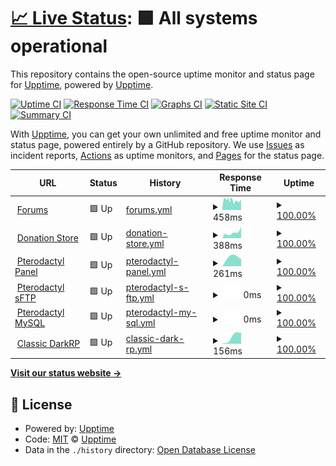 # [📈 Live Status](https://status.undeadservers.org): <!--live status--> **🟩 All systems operational**

This repository contains the open-source uptime monitor and status page for [Upptime](https://upptime.js.org), powered by [Upptime](https://github.com/upptime/upptime).

[![Uptime CI](https://github.com/reformscripts/undead-uptime/workflows/Uptime%20CI/badge.svg)](https://github.com/reformscripts/undead-uptime/actions?query=workflow%3A%22Uptime+CI%22)
[![Response Time CI](https://github.com/reformscripts/undead-uptime/workflows/Response%20Time%20CI/badge.svg)](https://github.com/reformscripts/undead-uptime/actions?query=workflow%3A%22Response+Time+CI%22)
[![Graphs CI](https://github.com/reformscripts/undead-uptime/workflows/Graphs%20CI/badge.svg)](https://github.com/reformscripts/undead-uptime/actions?query=workflow%3A%22Graphs+CI%22)
[![Static Site CI](https://github.com/reformscripts/undead-uptime/workflows/Static%20Site%20CI/badge.svg)](https://github.com/reformscripts/undead-uptime/actions?query=workflow%3A%22Static+Site+CI%22)
[![Summary CI](https://github.com/reformscripts/undead-uptime/workflows/Summary%20CI/badge.svg)](https://github.com/reformscripts/undead-uptime/actions?query=workflow%3A%22Summary+CI%22)

With [Upptime](https://upptime.js.org), you can get your own unlimited and free uptime monitor and status page, powered entirely by a GitHub repository. We use [Issues](https://github.com/upptime/upptime/issues) as incident reports, [Actions](https://github.com/reformscripts/undead-uptime/actions) as uptime monitors, and [Pages](https://status.undeadservers.org) for the status page.

<!--start: status pages-->
<!-- This summary is generated by Upptime (https://github.com/upptime/upptime) -->
<!-- Do not edit this manually, your changes will be overwritten -->
<!-- prettier-ignore -->
| URL | Status | History | Response Time | Uptime |
| --- | ------ | ------- | ------------- | ------ |
| <img alt="" src="https://favicons.githubusercontent.com/undeadservers.org" height="13"> [Forums](https://undeadservers.org) | 🟩 Up | [forums.yml](https://github.com/reformscripts/undead-uptime/commits/HEAD/history/forums.yml) | <details><summary><img alt="Response time graph" src="./graphs/forums/response-time-week.png" height="20"> 458ms</summary><br><a href="https://status.undeadservers.org/history/forums"><img alt="Response time 458" src="https://img.shields.io/endpoint?url=https%3A%2F%2Fraw.githubusercontent.com%2Freformscripts%2Fundead-uptime%2FHEAD%2Fapi%2Fforums%2Fresponse-time.json"></a><br><a href="https://status.undeadservers.org/history/forums"><img alt="24-hour response time 507" src="https://img.shields.io/endpoint?url=https%3A%2F%2Fraw.githubusercontent.com%2Freformscripts%2Fundead-uptime%2FHEAD%2Fapi%2Fforums%2Fresponse-time-day.json"></a><br><a href="https://status.undeadservers.org/history/forums"><img alt="7-day response time 458" src="https://img.shields.io/endpoint?url=https%3A%2F%2Fraw.githubusercontent.com%2Freformscripts%2Fundead-uptime%2FHEAD%2Fapi%2Fforums%2Fresponse-time-week.json"></a><br><a href="https://status.undeadservers.org/history/forums"><img alt="30-day response time 458" src="https://img.shields.io/endpoint?url=https%3A%2F%2Fraw.githubusercontent.com%2Freformscripts%2Fundead-uptime%2FHEAD%2Fapi%2Fforums%2Fresponse-time-month.json"></a><br><a href="https://status.undeadservers.org/history/forums"><img alt="1-year response time 458" src="https://img.shields.io/endpoint?url=https%3A%2F%2Fraw.githubusercontent.com%2Freformscripts%2Fundead-uptime%2FHEAD%2Fapi%2Fforums%2Fresponse-time-year.json"></a></details> | <details><summary><a href="https://status.undeadservers.org/history/forums">100.00%</a></summary><a href="https://status.undeadservers.org/history/forums"><img alt="All-time uptime 100.00%" src="https://img.shields.io/endpoint?url=https%3A%2F%2Fraw.githubusercontent.com%2Freformscripts%2Fundead-uptime%2FHEAD%2Fapi%2Fforums%2Fuptime.json"></a><br><a href="https://status.undeadservers.org/history/forums"><img alt="24-hour uptime 100.00%" src="https://img.shields.io/endpoint?url=https%3A%2F%2Fraw.githubusercontent.com%2Freformscripts%2Fundead-uptime%2FHEAD%2Fapi%2Fforums%2Fuptime-day.json"></a><br><a href="https://status.undeadservers.org/history/forums"><img alt="7-day uptime 100.00%" src="https://img.shields.io/endpoint?url=https%3A%2F%2Fraw.githubusercontent.com%2Freformscripts%2Fundead-uptime%2FHEAD%2Fapi%2Fforums%2Fuptime-week.json"></a><br><a href="https://status.undeadservers.org/history/forums"><img alt="30-day uptime 100.00%" src="https://img.shields.io/endpoint?url=https%3A%2F%2Fraw.githubusercontent.com%2Freformscripts%2Fundead-uptime%2FHEAD%2Fapi%2Fforums%2Fuptime-month.json"></a><br><a href="https://status.undeadservers.org/history/forums"><img alt="1-year uptime 100.00%" src="https://img.shields.io/endpoint?url=https%3A%2F%2Fraw.githubusercontent.com%2Freformscripts%2Fundead-uptime%2FHEAD%2Fapi%2Fforums%2Fuptime-year.json"></a></details>
| <img alt="" src="https://favicons.githubusercontent.com/store.undeadservers.org" height="13"> [Donation Store](https://store.undeadservers.org) | 🟩 Up | [donation-store.yml](https://github.com/reformscripts/undead-uptime/commits/HEAD/history/donation-store.yml) | <details><summary><img alt="Response time graph" src="./graphs/donation-store/response-time-week.png" height="20"> 388ms</summary><br><a href="https://status.undeadservers.org/history/donation-store"><img alt="Response time 388" src="https://img.shields.io/endpoint?url=https%3A%2F%2Fraw.githubusercontent.com%2Freformscripts%2Fundead-uptime%2FHEAD%2Fapi%2Fdonation-store%2Fresponse-time.json"></a><br><a href="https://status.undeadservers.org/history/donation-store"><img alt="24-hour response time 812" src="https://img.shields.io/endpoint?url=https%3A%2F%2Fraw.githubusercontent.com%2Freformscripts%2Fundead-uptime%2FHEAD%2Fapi%2Fdonation-store%2Fresponse-time-day.json"></a><br><a href="https://status.undeadservers.org/history/donation-store"><img alt="7-day response time 388" src="https://img.shields.io/endpoint?url=https%3A%2F%2Fraw.githubusercontent.com%2Freformscripts%2Fundead-uptime%2FHEAD%2Fapi%2Fdonation-store%2Fresponse-time-week.json"></a><br><a href="https://status.undeadservers.org/history/donation-store"><img alt="30-day response time 388" src="https://img.shields.io/endpoint?url=https%3A%2F%2Fraw.githubusercontent.com%2Freformscripts%2Fundead-uptime%2FHEAD%2Fapi%2Fdonation-store%2Fresponse-time-month.json"></a><br><a href="https://status.undeadservers.org/history/donation-store"><img alt="1-year response time 388" src="https://img.shields.io/endpoint?url=https%3A%2F%2Fraw.githubusercontent.com%2Freformscripts%2Fundead-uptime%2FHEAD%2Fapi%2Fdonation-store%2Fresponse-time-year.json"></a></details> | <details><summary><a href="https://status.undeadservers.org/history/donation-store">100.00%</a></summary><a href="https://status.undeadservers.org/history/donation-store"><img alt="All-time uptime 100.00%" src="https://img.shields.io/endpoint?url=https%3A%2F%2Fraw.githubusercontent.com%2Freformscripts%2Fundead-uptime%2FHEAD%2Fapi%2Fdonation-store%2Fuptime.json"></a><br><a href="https://status.undeadservers.org/history/donation-store"><img alt="24-hour uptime 100.00%" src="https://img.shields.io/endpoint?url=https%3A%2F%2Fraw.githubusercontent.com%2Freformscripts%2Fundead-uptime%2FHEAD%2Fapi%2Fdonation-store%2Fuptime-day.json"></a><br><a href="https://status.undeadservers.org/history/donation-store"><img alt="7-day uptime 100.00%" src="https://img.shields.io/endpoint?url=https%3A%2F%2Fraw.githubusercontent.com%2Freformscripts%2Fundead-uptime%2FHEAD%2Fapi%2Fdonation-store%2Fuptime-week.json"></a><br><a href="https://status.undeadservers.org/history/donation-store"><img alt="30-day uptime 100.00%" src="https://img.shields.io/endpoint?url=https%3A%2F%2Fraw.githubusercontent.com%2Freformscripts%2Fundead-uptime%2FHEAD%2Fapi%2Fdonation-store%2Fuptime-month.json"></a><br><a href="https://status.undeadservers.org/history/donation-store"><img alt="1-year uptime 100.00%" src="https://img.shields.io/endpoint?url=https%3A%2F%2Fraw.githubusercontent.com%2Freformscripts%2Fundead-uptime%2FHEAD%2Fapi%2Fdonation-store%2Fuptime-year.json"></a></details>
| <img alt="" src="https://favicons.githubusercontent.com/undead-panel.com" height="13"> [Pterodactyl Panel](https://undead-panel.com) | 🟩 Up | [pterodactyl-panel.yml](https://github.com/reformscripts/undead-uptime/commits/HEAD/history/pterodactyl-panel.yml) | <details><summary><img alt="Response time graph" src="./graphs/pterodactyl-panel/response-time-week.png" height="20"> 261ms</summary><br><a href="https://status.undeadservers.org/history/pterodactyl-panel"><img alt="Response time 261" src="https://img.shields.io/endpoint?url=https%3A%2F%2Fraw.githubusercontent.com%2Freformscripts%2Fundead-uptime%2FHEAD%2Fapi%2Fpterodactyl-panel%2Fresponse-time.json"></a><br><a href="https://status.undeadservers.org/history/pterodactyl-panel"><img alt="24-hour response time 0" src="https://img.shields.io/endpoint?url=https%3A%2F%2Fraw.githubusercontent.com%2Freformscripts%2Fundead-uptime%2FHEAD%2Fapi%2Fpterodactyl-panel%2Fresponse-time-day.json"></a><br><a href="https://status.undeadservers.org/history/pterodactyl-panel"><img alt="7-day response time 261" src="https://img.shields.io/endpoint?url=https%3A%2F%2Fraw.githubusercontent.com%2Freformscripts%2Fundead-uptime%2FHEAD%2Fapi%2Fpterodactyl-panel%2Fresponse-time-week.json"></a><br><a href="https://status.undeadservers.org/history/pterodactyl-panel"><img alt="30-day response time 261" src="https://img.shields.io/endpoint?url=https%3A%2F%2Fraw.githubusercontent.com%2Freformscripts%2Fundead-uptime%2FHEAD%2Fapi%2Fpterodactyl-panel%2Fresponse-time-month.json"></a><br><a href="https://status.undeadservers.org/history/pterodactyl-panel"><img alt="1-year response time 261" src="https://img.shields.io/endpoint?url=https%3A%2F%2Fraw.githubusercontent.com%2Freformscripts%2Fundead-uptime%2FHEAD%2Fapi%2Fpterodactyl-panel%2Fresponse-time-year.json"></a></details> | <details><summary><a href="https://status.undeadservers.org/history/pterodactyl-panel">100.00%</a></summary><a href="https://status.undeadservers.org/history/pterodactyl-panel"><img alt="All-time uptime 100.00%" src="https://img.shields.io/endpoint?url=https%3A%2F%2Fraw.githubusercontent.com%2Freformscripts%2Fundead-uptime%2FHEAD%2Fapi%2Fpterodactyl-panel%2Fuptime.json"></a><br><a href="https://status.undeadservers.org/history/pterodactyl-panel"><img alt="24-hour uptime 100.00%" src="https://img.shields.io/endpoint?url=https%3A%2F%2Fraw.githubusercontent.com%2Freformscripts%2Fundead-uptime%2FHEAD%2Fapi%2Fpterodactyl-panel%2Fuptime-day.json"></a><br><a href="https://status.undeadservers.org/history/pterodactyl-panel"><img alt="7-day uptime 100.00%" src="https://img.shields.io/endpoint?url=https%3A%2F%2Fraw.githubusercontent.com%2Freformscripts%2Fundead-uptime%2FHEAD%2Fapi%2Fpterodactyl-panel%2Fuptime-week.json"></a><br><a href="https://status.undeadservers.org/history/pterodactyl-panel"><img alt="30-day uptime 100.00%" src="https://img.shields.io/endpoint?url=https%3A%2F%2Fraw.githubusercontent.com%2Freformscripts%2Fundead-uptime%2FHEAD%2Fapi%2Fpterodactyl-panel%2Fuptime-month.json"></a><br><a href="https://status.undeadservers.org/history/pterodactyl-panel"><img alt="1-year uptime 100.00%" src="https://img.shields.io/endpoint?url=https%3A%2F%2Fraw.githubusercontent.com%2Freformscripts%2Fundead-uptime%2FHEAD%2Fapi%2Fpterodactyl-panel%2Fuptime-year.json"></a></details>
| <img alt="" src="https://favicons.githubusercontent.com/undead-panel.com" height="13"> [Pterodactyl sFTP](https://undead-panel.com) | 🟩 Up | [pterodactyl-s-ftp.yml](https://github.com/reformscripts/undead-uptime/commits/HEAD/history/pterodactyl-s-ftp.yml) | <details><summary><img alt="Response time graph" src="./graphs/pterodactyl-s-ftp/response-time-week.png" height="20"> 0ms</summary><br><a href="https://status.undeadservers.org/history/pterodactyl-s-ftp"><img alt="Response time 0" src="https://img.shields.io/endpoint?url=https%3A%2F%2Fraw.githubusercontent.com%2Freformscripts%2Fundead-uptime%2FHEAD%2Fapi%2Fpterodactyl-s-ftp%2Fresponse-time.json"></a><br><a href="https://status.undeadservers.org/history/pterodactyl-s-ftp"><img alt="24-hour response time 0" src="https://img.shields.io/endpoint?url=https%3A%2F%2Fraw.githubusercontent.com%2Freformscripts%2Fundead-uptime%2FHEAD%2Fapi%2Fpterodactyl-s-ftp%2Fresponse-time-day.json"></a><br><a href="https://status.undeadservers.org/history/pterodactyl-s-ftp"><img alt="7-day response time 0" src="https://img.shields.io/endpoint?url=https%3A%2F%2Fraw.githubusercontent.com%2Freformscripts%2Fundead-uptime%2FHEAD%2Fapi%2Fpterodactyl-s-ftp%2Fresponse-time-week.json"></a><br><a href="https://status.undeadservers.org/history/pterodactyl-s-ftp"><img alt="30-day response time 0" src="https://img.shields.io/endpoint?url=https%3A%2F%2Fraw.githubusercontent.com%2Freformscripts%2Fundead-uptime%2FHEAD%2Fapi%2Fpterodactyl-s-ftp%2Fresponse-time-month.json"></a><br><a href="https://status.undeadservers.org/history/pterodactyl-s-ftp"><img alt="1-year response time 0" src="https://img.shields.io/endpoint?url=https%3A%2F%2Fraw.githubusercontent.com%2Freformscripts%2Fundead-uptime%2FHEAD%2Fapi%2Fpterodactyl-s-ftp%2Fresponse-time-year.json"></a></details> | <details><summary><a href="https://status.undeadservers.org/history/pterodactyl-s-ftp">100.00%</a></summary><a href="https://status.undeadservers.org/history/pterodactyl-s-ftp"><img alt="All-time uptime 100.00%" src="https://img.shields.io/endpoint?url=https%3A%2F%2Fraw.githubusercontent.com%2Freformscripts%2Fundead-uptime%2FHEAD%2Fapi%2Fpterodactyl-s-ftp%2Fuptime.json"></a><br><a href="https://status.undeadservers.org/history/pterodactyl-s-ftp"><img alt="24-hour uptime 100.00%" src="https://img.shields.io/endpoint?url=https%3A%2F%2Fraw.githubusercontent.com%2Freformscripts%2Fundead-uptime%2FHEAD%2Fapi%2Fpterodactyl-s-ftp%2Fuptime-day.json"></a><br><a href="https://status.undeadservers.org/history/pterodactyl-s-ftp"><img alt="7-day uptime 100.00%" src="https://img.shields.io/endpoint?url=https%3A%2F%2Fraw.githubusercontent.com%2Freformscripts%2Fundead-uptime%2FHEAD%2Fapi%2Fpterodactyl-s-ftp%2Fuptime-week.json"></a><br><a href="https://status.undeadservers.org/history/pterodactyl-s-ftp"><img alt="30-day uptime 100.00%" src="https://img.shields.io/endpoint?url=https%3A%2F%2Fraw.githubusercontent.com%2Freformscripts%2Fundead-uptime%2FHEAD%2Fapi%2Fpterodactyl-s-ftp%2Fuptime-month.json"></a><br><a href="https://status.undeadservers.org/history/pterodactyl-s-ftp"><img alt="1-year uptime 100.00%" src="https://img.shields.io/endpoint?url=https%3A%2F%2Fraw.githubusercontent.com%2Freformscripts%2Fundead-uptime%2FHEAD%2Fapi%2Fpterodactyl-s-ftp%2Fuptime-year.json"></a></details>
| <img alt="" src="https://favicons.githubusercontent.com/undead-panel.com" height="13"> [Pterodactyl MySQL](https://undead-panel.com) | 🟩 Up | [pterodactyl-my-sql.yml](https://github.com/reformscripts/undead-uptime/commits/HEAD/history/pterodactyl-my-sql.yml) | <details><summary><img alt="Response time graph" src="./graphs/pterodactyl-my-sql/response-time-week.png" height="20"> 0ms</summary><br><a href="https://status.undeadservers.org/history/pterodactyl-my-sql"><img alt="Response time 0" src="https://img.shields.io/endpoint?url=https%3A%2F%2Fraw.githubusercontent.com%2Freformscripts%2Fundead-uptime%2FHEAD%2Fapi%2Fpterodactyl-my-sql%2Fresponse-time.json"></a><br><a href="https://status.undeadservers.org/history/pterodactyl-my-sql"><img alt="24-hour response time 0" src="https://img.shields.io/endpoint?url=https%3A%2F%2Fraw.githubusercontent.com%2Freformscripts%2Fundead-uptime%2FHEAD%2Fapi%2Fpterodactyl-my-sql%2Fresponse-time-day.json"></a><br><a href="https://status.undeadservers.org/history/pterodactyl-my-sql"><img alt="7-day response time 0" src="https://img.shields.io/endpoint?url=https%3A%2F%2Fraw.githubusercontent.com%2Freformscripts%2Fundead-uptime%2FHEAD%2Fapi%2Fpterodactyl-my-sql%2Fresponse-time-week.json"></a><br><a href="https://status.undeadservers.org/history/pterodactyl-my-sql"><img alt="30-day response time 0" src="https://img.shields.io/endpoint?url=https%3A%2F%2Fraw.githubusercontent.com%2Freformscripts%2Fundead-uptime%2FHEAD%2Fapi%2Fpterodactyl-my-sql%2Fresponse-time-month.json"></a><br><a href="https://status.undeadservers.org/history/pterodactyl-my-sql"><img alt="1-year response time 0" src="https://img.shields.io/endpoint?url=https%3A%2F%2Fraw.githubusercontent.com%2Freformscripts%2Fundead-uptime%2FHEAD%2Fapi%2Fpterodactyl-my-sql%2Fresponse-time-year.json"></a></details> | <details><summary><a href="https://status.undeadservers.org/history/pterodactyl-my-sql">100.00%</a></summary><a href="https://status.undeadservers.org/history/pterodactyl-my-sql"><img alt="All-time uptime 100.00%" src="https://img.shields.io/endpoint?url=https%3A%2F%2Fraw.githubusercontent.com%2Freformscripts%2Fundead-uptime%2FHEAD%2Fapi%2Fpterodactyl-my-sql%2Fuptime.json"></a><br><a href="https://status.undeadservers.org/history/pterodactyl-my-sql"><img alt="24-hour uptime 100.00%" src="https://img.shields.io/endpoint?url=https%3A%2F%2Fraw.githubusercontent.com%2Freformscripts%2Fundead-uptime%2FHEAD%2Fapi%2Fpterodactyl-my-sql%2Fuptime-day.json"></a><br><a href="https://status.undeadservers.org/history/pterodactyl-my-sql"><img alt="7-day uptime 100.00%" src="https://img.shields.io/endpoint?url=https%3A%2F%2Fraw.githubusercontent.com%2Freformscripts%2Fundead-uptime%2FHEAD%2Fapi%2Fpterodactyl-my-sql%2Fuptime-week.json"></a><br><a href="https://status.undeadservers.org/history/pterodactyl-my-sql"><img alt="30-day uptime 100.00%" src="https://img.shields.io/endpoint?url=https%3A%2F%2Fraw.githubusercontent.com%2Freformscripts%2Fundead-uptime%2FHEAD%2Fapi%2Fpterodactyl-my-sql%2Fuptime-month.json"></a><br><a href="https://status.undeadservers.org/history/pterodactyl-my-sql"><img alt="1-year uptime 100.00%" src="https://img.shields.io/endpoint?url=https%3A%2F%2Fraw.githubusercontent.com%2Freformscripts%2Fundead-uptime%2FHEAD%2Fapi%2Fpterodactyl-my-sql%2Fuptime-year.json"></a></details>
| <img alt="" src="https://favicons.githubusercontent.com/undead-panel.com" height="13"> [Classic DarkRP](https://undead-panel.com) | 🟩 Up | [classic-dark-rp.yml](https://github.com/reformscripts/undead-uptime/commits/HEAD/history/classic-dark-rp.yml) | <details><summary><img alt="Response time graph" src="./graphs/classic-dark-rp/response-time-week.png" height="20"> 156ms</summary><br><a href="https://status.undeadservers.org/history/classic-dark-rp"><img alt="Response time 156" src="https://img.shields.io/endpoint?url=https%3A%2F%2Fraw.githubusercontent.com%2Freformscripts%2Fundead-uptime%2FHEAD%2Fapi%2Fclassic-dark-rp%2Fresponse-time.json"></a><br><a href="https://status.undeadservers.org/history/classic-dark-rp"><img alt="24-hour response time 0" src="https://img.shields.io/endpoint?url=https%3A%2F%2Fraw.githubusercontent.com%2Freformscripts%2Fundead-uptime%2FHEAD%2Fapi%2Fclassic-dark-rp%2Fresponse-time-day.json"></a><br><a href="https://status.undeadservers.org/history/classic-dark-rp"><img alt="7-day response time 156" src="https://img.shields.io/endpoint?url=https%3A%2F%2Fraw.githubusercontent.com%2Freformscripts%2Fundead-uptime%2FHEAD%2Fapi%2Fclassic-dark-rp%2Fresponse-time-week.json"></a><br><a href="https://status.undeadservers.org/history/classic-dark-rp"><img alt="30-day response time 156" src="https://img.shields.io/endpoint?url=https%3A%2F%2Fraw.githubusercontent.com%2Freformscripts%2Fundead-uptime%2FHEAD%2Fapi%2Fclassic-dark-rp%2Fresponse-time-month.json"></a><br><a href="https://status.undeadservers.org/history/classic-dark-rp"><img alt="1-year response time 156" src="https://img.shields.io/endpoint?url=https%3A%2F%2Fraw.githubusercontent.com%2Freformscripts%2Fundead-uptime%2FHEAD%2Fapi%2Fclassic-dark-rp%2Fresponse-time-year.json"></a></details> | <details><summary><a href="https://status.undeadservers.org/history/classic-dark-rp">100.00%</a></summary><a href="https://status.undeadservers.org/history/classic-dark-rp"><img alt="All-time uptime 100.00%" src="https://img.shields.io/endpoint?url=https%3A%2F%2Fraw.githubusercontent.com%2Freformscripts%2Fundead-uptime%2FHEAD%2Fapi%2Fclassic-dark-rp%2Fuptime.json"></a><br><a href="https://status.undeadservers.org/history/classic-dark-rp"><img alt="24-hour uptime 100.00%" src="https://img.shields.io/endpoint?url=https%3A%2F%2Fraw.githubusercontent.com%2Freformscripts%2Fundead-uptime%2FHEAD%2Fapi%2Fclassic-dark-rp%2Fuptime-day.json"></a><br><a href="https://status.undeadservers.org/history/classic-dark-rp"><img alt="7-day uptime 100.00%" src="https://img.shields.io/endpoint?url=https%3A%2F%2Fraw.githubusercontent.com%2Freformscripts%2Fundead-uptime%2FHEAD%2Fapi%2Fclassic-dark-rp%2Fuptime-week.json"></a><br><a href="https://status.undeadservers.org/history/classic-dark-rp"><img alt="30-day uptime 100.00%" src="https://img.shields.io/endpoint?url=https%3A%2F%2Fraw.githubusercontent.com%2Freformscripts%2Fundead-uptime%2FHEAD%2Fapi%2Fclassic-dark-rp%2Fuptime-month.json"></a><br><a href="https://status.undeadservers.org/history/classic-dark-rp"><img alt="1-year uptime 100.00%" src="https://img.shields.io/endpoint?url=https%3A%2F%2Fraw.githubusercontent.com%2Freformscripts%2Fundead-uptime%2FHEAD%2Fapi%2Fclassic-dark-rp%2Fuptime-year.json"></a></details>

<!--end: status pages-->

[**Visit our status website →**](https://status.undeadservers.org)

## 📄 License

- Powered by: [Upptime](https://github.com/upptime/upptime)
- Code: [MIT](./LICENSE) © [Upptime](https://upptime.js.org)
- Data in the `./history` directory: [Open Database License](https://opendatacommons.org/licenses/odbl/1-0/)
